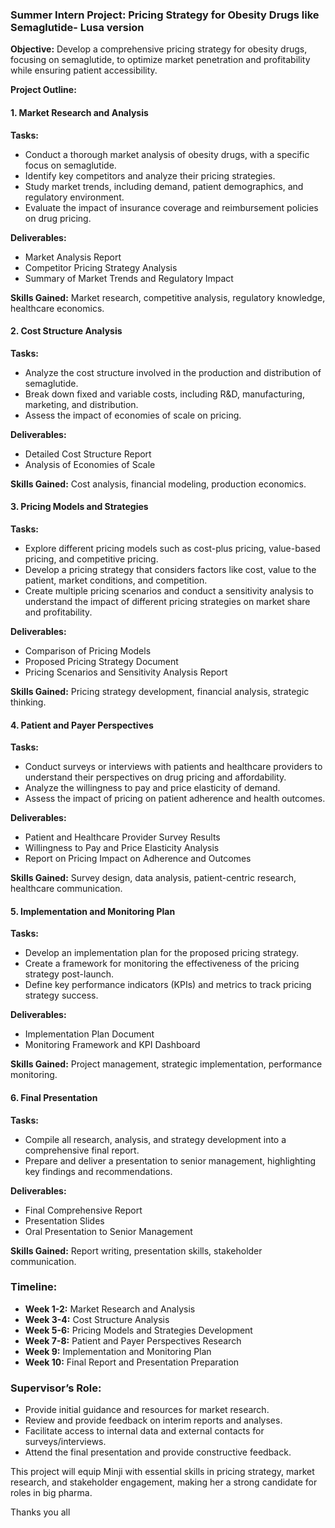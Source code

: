 ### Summer Intern Project: Pricing Strategy for Obesity Drugs like Semaglutide- Lusa version

**Objective:** Develop a comprehensive pricing strategy for obesity drugs, focusing on semaglutide, to optimize market penetration and profitability while ensuring patient accessibility.

**Project Outline:**

#### 1. Market Research and Analysis
**Tasks:**
- Conduct a thorough market analysis of obesity drugs, with a specific focus on semaglutide.
- Identify key competitors and analyze their pricing strategies.
- Study market trends, including demand, patient demographics, and regulatory environment.
- Evaluate the impact of insurance coverage and reimbursement policies on drug pricing.

**Deliverables:**
- Market Analysis Report
- Competitor Pricing Strategy Analysis
- Summary of Market Trends and Regulatory Impact

**Skills Gained:** Market research, competitive analysis, regulatory knowledge, healthcare economics.

#### 2. Cost Structure Analysis
**Tasks:**
- Analyze the cost structure involved in the production and distribution of semaglutide.
- Break down fixed and variable costs, including R&D, manufacturing, marketing, and distribution.
- Assess the impact of economies of scale on pricing.

**Deliverables:**
- Detailed Cost Structure Report
- Analysis of Economies of Scale

**Skills Gained:** Cost analysis, financial modeling, production economics.

#### 3. Pricing Models and Strategies
**Tasks:**
- Explore different pricing models such as cost-plus pricing, value-based pricing, and competitive pricing.
- Develop a pricing strategy that considers factors like cost, value to the patient, market conditions, and competition.
- Create multiple pricing scenarios and conduct a sensitivity analysis to understand the impact of different pricing strategies on market share and profitability.

**Deliverables:**
- Comparison of Pricing Models
- Proposed Pricing Strategy Document
- Pricing Scenarios and Sensitivity Analysis Report

**Skills Gained:** Pricing strategy development, financial analysis, strategic thinking.

#### 4. Patient and Payer Perspectives
**Tasks:**
- Conduct surveys or interviews with patients and healthcare providers to understand their perspectives on drug pricing and affordability.
- Analyze the willingness to pay and price elasticity of demand.
- Assess the impact of pricing on patient adherence and health outcomes.

**Deliverables:**
- Patient and Healthcare Provider Survey Results
- Willingness to Pay and Price Elasticity Analysis
- Report on Pricing Impact on Adherence and Outcomes

**Skills Gained:** Survey design, data analysis, patient-centric research, healthcare communication.

#### 5. Implementation and Monitoring Plan
**Tasks:**
- Develop an implementation plan for the proposed pricing strategy.
- Create a framework for monitoring the effectiveness of the pricing strategy post-launch.
- Define key performance indicators (KPIs) and metrics to track pricing strategy success.

**Deliverables:**
- Implementation Plan Document
- Monitoring Framework and KPI Dashboard

**Skills Gained:** Project management, strategic implementation, performance monitoring.

#### 6. Final Presentation
**Tasks:**
- Compile all research, analysis, and strategy development into a comprehensive final report.
- Prepare and deliver a presentation to senior management, highlighting key findings and recommendations.

**Deliverables:**
- Final Comprehensive Report
- Presentation Slides
- Oral Presentation to Senior Management

**Skills Gained:** Report writing, presentation skills, stakeholder communication.

### Timeline:
- **Week 1-2:** Market Research and Analysis
- **Week 3-4:** Cost Structure Analysis
- **Week 5-6:** Pricing Models and Strategies Development
- **Week 7-8:** Patient and Payer Perspectives Research
- **Week 9:** Implementation and Monitoring Plan
- **Week 10:** Final Report and Presentation Preparation

### Supervisor’s Role:
- Provide initial guidance and resources for market research.
- Review and provide feedback on interim reports and analyses.
- Facilitate access to internal data and external contacts for surveys/interviews.
- Attend the final presentation and provide constructive feedback.

This project will equip Minji with essential skills in pricing strategy, market research, and stakeholder engagement, making her a strong candidate for roles in big pharma.

Thanks you all
